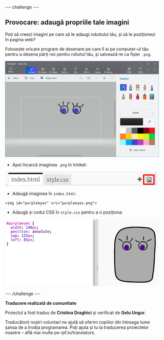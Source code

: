 --- challenge ---

## Provocare: adaugă propriile tale imagini

Poți să creezi imagini pe care să le adaugi robotului tău, și să le poziționezi în pagina web?

Folosește oricare program de desenare pe care îl ai pe computer-ul tău pentru a desena părți noi pentru robotul tău, și salvează-le ca fișier `.png`.

![captură de ecran](images/robot-eyes-edit.png)

+ Apoi încarcă imaginea `.png` în trinket:

![captură de ecran](images/robot-image-add.png)

+ Adaugă imaginea în `index.html`: 

 ```
<img id="purpleeyes" src="purpleeyes.png">
```  

+ Adaugă și codul CSS în `style.css` pentru a o poziționa:

![captură de ecran](images/robot-use-purple-eyes.png)

--- /challenge ---


**Traducere realizată de comunitate**

Proiectul a fost tradus de **Cristina Draghici** și verificat de **Gelu Ungur**.

Traducătorii noștri voluntari ne ajută să oferim copiilor din întreaga lume șansa de a învăța programarea. Poți ajuta și tu la traducerea proiectelor noastre – află mai multe pe rpf.io/translators.